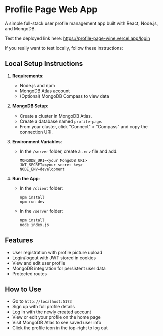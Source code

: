 # Profile Page Web App

A simple full-stack user profile management app built with React, Node.js, and MongoDB.

Test the deployed link here: https://profile-page-wine.vercel.app/login

If you really want to test locally, follow these instructions:
## Local Setup Instructions

1. **Requirements**:
   - Node.js and npm
   - MongoDB Atlas account
   - (Optional) MongoDB Compass to view data

2. **MongoDB Setup**:
   - Create a cluster in MongoDB Atlas.
   - Create a database named `profile-page`.
   - From your cluster, click "Connect" > "Compass" and copy the connection URI.

3. **Environment Variables**:
   - In the `/server` folder, create a `.env` file and add:

     ```
     MONGODB_URI=<your MongoDB URI>
     JWT_SECRET=<your secret key>
     NODE_ENV=development
     ```

4. **Run the App**:
   - In the `/client` folder:

     ```
     npm install
     npm run dev
     ```

   - In the `/server` folder:

     ```
     npm install
     node index.js
     ```

## Features

- User registration with profile picture upload
- Login/logout with JWT stored in cookies
- View and edit user profile
- MongoDB integration for persistent user data
- Protected routes

## How to Use

- Go to `http://localhost:5173`
- Sign up with full profile details
- Log in with the newly created account
- View or edit your profile on the home page
- Visit MongoDB Atlas to see saved user info
- Click the profile icon in the top-right to log out
